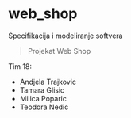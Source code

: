 # web_shop

Specifikacija i modeliranje softvera
> Projekat Web Shop

Tim 18:
- Andjela Trajkovic
- Tamara Glisic
- Milica Poparic
- Teodora Nedic
